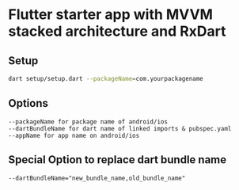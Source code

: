 # Flutter starter app with MVVM stacked architecture and RxDart

## Setup

```bash
dart setup/setup.dart --packageName=com.yourpackagename
```

## Options

```shell
--packageName for package name of android/ios
--dartBundleName for dart name of linked imports & pubspec.yaml
--appName for app name on android/ios
```

## Special Option to replace dart bundle name

```shell
--dartBundleName="new_bundle_name,old_bundle_name"
```